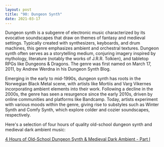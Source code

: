 ```yaml
---
layout: post
title: "90: Dungeon Synth"
date: 2021-03-17
---
```


Dungeon synth is a subgenre of electronic music characterized by its evocative soundscapes that draw on themes of fantasy and medieval settings. Typically created with synthesizers, keyboards, and drum machines, this genre emphasizes ambient and orchestral textures. Dungeon synth often serves as a storytelling medium, conjuring imagery inspired by mythology, literature (notably the works of J.R.R. Tolkien), and tabletop RPGs like Dungeons & Dragons. The genre was first named on March 17, 2011, by Andrew Werdna in his Dungeon Synth Blog.

Emerging in the early to mid-1990s, dungeon synth has roots in the Norwegian Black Metal scene, with artists like Mortiis and Varg Vikernes incorporating ambient elements into their work. Following a decline in the 2000s, the genre has seen a resurgence since the early 2010s, driven by online communities and platforms like Bandcamp. Today, artists experiment with various moods within the genre, giving rise to substyles such as Winter Synth and Comfy Synth, which explore colder and cozier soundscapes, respectively.

Here's a selection of four hours of quality old-school dungeon synth and medieval dark ambient music:

[4 Hours of Old-School Dungeon Synth & Medieval Dark Ambient - Part I](https://youtu.be/ItFteCEWOx4)  
